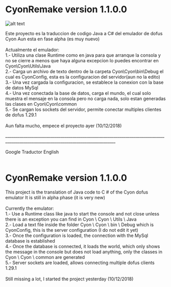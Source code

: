 # CyonRemake version 1.1.0.0 <br>
![alt text](https://raw.githubusercontent.com/XaferDev/CyonRemake/blob/master/2.png)

Este proyecto es la traduccion de codigo Java a C# del emulador de dofus Cyon
Aun esta en fase alpha (es muy nuevo)<br>
<br>
Actualmente el emulador:<br>
1.- Utiliza una clase Runtime como en java para que arranque la consola y no se cierre a menos que haya alguna excepcion lo puedes 
encontrar en Cyon\Cyon\Utils\Java<br>
2.- Carga un archivo de texto dentro de la carpeta Cyon\Cyon\bin\Debug el cual es CyonConfig, esta es la configuracion del servidor(aun no la edito)<br>
3.- Una vez cargada la configuracion, se establece la conexion con la base de datos MySql<br>
4.- Una vez conectada la base de datos, carga el mundo, el cual solo muestra el mensaje en la consola pero no carga nada, solo estan generadas las clases en Cyon\Cyon\common<br>
5.- Se cargan los sockets del servidor, permite conectar multiples clientes de dofus 1.29.1<br>
<br>
Aun falta mucho, empece el proyecto ayer (10/12/2018)<br>

____________________________________________________________________________________________________________________________________<br>
<br>
Google Traductor English<br>
<br>
# CyonRemake version 1.1.0.0
This project is the translation of Java code to C # of the Cyon dofus emulator
It is still in alpha phase (it is very new)<br>
<br>
Currently the emulator:<br>
1.- Use a Runtime class like java to start the console and not close unless there is an exception you can
find in Cyon \ Cyon \ Utils \ Java<br>
2.- Load a text file inside the folder Cyon \ Cyon \ bin \ Debug which is CyonConfig, this is the server configuration (I do not edit it yet)<br>
3.- Once the configuration is loaded, the connection with the MySql database is established<br>
4.- Once the database is connected, it loads the world, which only shows the message in the console but does not load anything, only the classes in Cyon \ Cyon \ common are generated<br>
5.- Server sockets are loaded, allows connecting multiple dofus clients 1.29.1<br>
<br>
Still missing a lot, I started the project yesterday (10/12/2018)<br>
